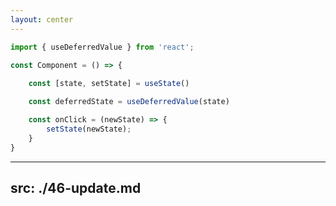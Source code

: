 ```yaml
---
layout: center
---
```


```ts {all|1|5|7|9-11}
import { useDeferredValue } from 'react';

const Component = () => {
	
	const [state, setState] = useState()

	const deferredState = useDeferredValue(state)

	const onClick = (newState) => {
		setState(newState);
	}
}
```
---
src: ./46-update.md
---
